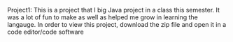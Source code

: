 Project1:
This is a project that I big Java project in a class this semester. It was a lot of fun to make as well as helped me grow in learning the langauge.
In order to view this project, download the zip file and open it in a code editor/code software
